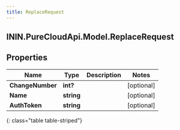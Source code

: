```yaml
---
title: ReplaceRequest
---
```

## ININ.PureCloudApi.Model.ReplaceRequest

## Properties

|Name | Type | Description | Notes|
|------------ | ------------- | ------------- | -------------|
| **ChangeNumber** | **int?** |  | [optional] |
| **Name** | **string** |  | [optional] |
| **AuthToken** | **string** |  | [optional] |
{: class="table table-striped"}


